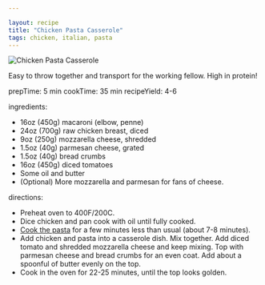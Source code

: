 ```yaml
---

layout: recipe
title: "Chicken Pasta Casserole"
tags: chicken, italian, pasta
---
```


![Chicken Pasta Casserole](/recipes/pix/chicken-pasta-casserole.webp)

Easy to throw together and transport for the working fellow. High in protein!

prepTime: 5 min
cookTime: 35 min
recipeYield: 4-6

ingredients:
- 16oz (450g) macaroni (elbow, penne)
- 24oz (700g) raw chicken breast, diced
- 9oz (250g) mozzarella cheese, shredded
- 1.5oz (40g) parmesan cheese, grated
- 1.5oz (40g) bread crumbs
- 16oz (450g) diced tomatoes
- Some oil and butter
- (Optional) More mozzarella and parmesan for fans of cheese.

directions:
- Preheat oven to 400F/200C.
- Dice chicken and pan cook with oil until fully cooked.
- [Cook the pasta](/recipes/pasta) for a few minutes less than usual (about 7-8 minutes).
- Add chicken and pasta into a casserole dish. Mix together. Add diced tomato and shredded mozzarella cheese and keep mixing. Top with parmesan cheese and bread crumbs for an even coat. Add about a spoonful of butter evenly on the top.
- Cook in the oven for 22-25 minutes, until the top looks golden.
